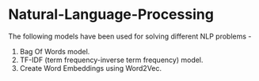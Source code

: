 # Natural-Language-Processing
The following models have been used for solving different NLP problems - 
1. Bag Of Words model.
2. TF-IDF (term frequency-inverse term frequency) model.
3. Create Word Embeddings using Word2Vec. 
